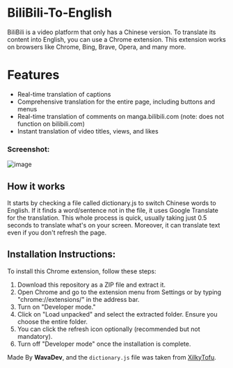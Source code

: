 # BiliBili-To-English
BiliBili is a video platform that only has a Chinese version. To translate its content into English, you can use a Chrome extension. This extension works on browsers like Chrome, Bing, Brave, Opera, and many more.

# Features

- Real-time translation of captions
- Comprehensive translation for the entire page, including buttons and menus
- Real-time translation of comments on manga.bilibili.com (note: does not function on bilibili.com)
- Instant translation of video titles, views, and likes

### Screenshot:
![image](https://github.com/user-attachments/assets/594ffde2-3be6-4e05-8a40-51bc9b1cbf54)


## How it works
It starts by checking a file called dictionary.js to switch Chinese words to English. If it finds a word/sentence not in the file, it uses Google Translate for the translation. This whole process is quick, usually taking just 0.5 seconds to translate what's on your screen. Moreover, it can translate text even if you don't refresh the page.

## Installation Instructions:

To install this Chrome extension, follow these steps:
1. Download this repository as a ZIP file and extract it.
2. Open Chrome and go to the extension menu from Settings or by typing "chrome://extensions/" in the address bar.
3. Turn on "Developer mode."
4. Click on "Load unpacked" and select the extracted folder. Ensure you choose the entire folder.
5. You can click the refresh icon optionally (recommended but not mandatory).
6. Turn off "Developer mode" once the installation is complete.

Made By **WavaDev**,
and the `dictionary.js` file was taken from [XilkyTofu](https://github.com/XilkyTofu/bilibili_translate_chrome_extension).
